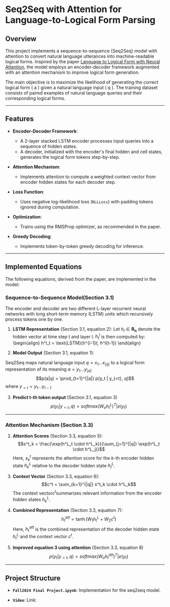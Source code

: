 # **Seq2Seq with Attention for Language-to-Logical Form Parsing**

## **Overview**
This project implements a sequence-to-sequence (Seq2Seq) model with attention to convert natural language utterances into machine-readable logical forms. Inspired by the paper [Language to Logical Form with Neural Attention](https://aclanthology.org/P16-1004.pdf), the model employs an encoder-decoder framework augmented with an attention mechanism to improve logical form generation.

The main objective is to maximize the likelihood of generating the correct logical form \( a \) given a natural language input \( q \). The training dataset consists of paired examples of natural language queries and their corresponding logical forms.

---

## **Features**
- **Encoder-Decoder Framework**:
  - A 2-layer stacked LSTM encoder processes input queries into a sequence of hidden states.
  - A decoder, initialized with the encoder's final hidden and cell states, generates the logical form tokens step-by-step.
  
- **Attention Mechanism**:
  - Implements attention to compute a weighted context vector from encoder hidden states for each decoder step.

- **Loss Function**:
  - Uses negative log-likelihood loss (`NLLLoss`) with padding tokens ignored during computation.

- **Optimization**:
  - Trains using the RMSProp optimizer, as recommended in the paper.

- **Greedy Decoding**:
  - Implements token-by-token greedy decoding for inference.

---

## **Implemented Equations**
The following equations, derived from the paper, are implemented in the model:


### Sequence-to-Sequence Model(Section 3.1)

The encoder and decoder are two different L-layer recurrent neural
networks with long short-term memory (LSTM) units which recursively process tokens one by one.

1. **LSTM Representation** (Section 3.1, equation 2):
   Let $h_l∈ \mathbf{R_n}$ denote the hidden vector at time step t and layer l. $h^l_t$ is then computed by:
    \begin{align}
   h^l_t = \text{LSTM}(h^{l-1}_t, h^l_{t-1})
    \end{align}
   


2. **Model Output** (Section 3.1, equation 1):

  Seq2Seq maps natural language input $q = x_1 \dots x_{|q|}$ to a logical form representation of its meaning $a = y_1 \dots y_{|a|}$.
  $$p(a|q) = \prod_{t=1}^{|a|} p(y_t | y_{<t}, q)$$
   where $y_{<t} = y_1 \dots y_{t-1}$

3. **Predict t-th token output** (Section 3.1, equation 3)
$$p (y_t|y_{<t}, q) = softmax(W_oh^L_t)^T|e(y_t)$$
---

### Attention Mechanism (Section 3.3)
2. **Attention Scores** (Section 3.3, equation 5):
  $$s^t_k = \frac{\exp(h^L_t \cdot h^L_k)}{\sum_{j=1}^{|q|} \exp(h^L_t \cdot h^L_j)}$$
   Here, $s^t_k$ represents the attention score for the $k$-th encoder hidden state $h^L_k$ relative to the decoder hidden state $h^L_t$.

3. **Context Vector** (Section 3.3, equation 6):
  $$c^t = \sum_{k=1}^{|q|} s^t_k \cdot h^L_k$$
   The context vector$c^t$summarizes relevant information from the encoder hidden states $h^L_k$.

4. **Combined Representation** (Section 3.3, equation 7):
  $$h^{att}_t = \tanh(W_1 h^L_t + W_2 c^t)$$
   Here, $h^{att}_t$ is the combined representation of the decoder hidden state $h^L_t$ and the context vector $c^t$.

5. **Improved equation 3 using attention** (Section 3.3, equation 8)
$$p (y_t|y_{<t}, q) = softmax(W_oh^{att}_t)^T|e(y_t)$$

---

## **Project Structure**
- **`Fall2024 Final Project.ipynb`**:
  Implementation for the seq2seq model.

- **`Video`**:
  Link: 
  

  

